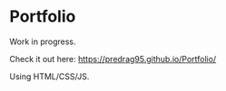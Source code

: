 # Portfolio
 
Work in progress.
  
Check it  out here: https://predrag95.github.io/Portfolio/   
 
Using HTML/CSS/JS. 
  
     
   
 
